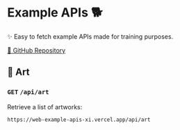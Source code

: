 # Example APIs 🐕

✨ Easy to fetch example APIs made for training purposes.

[🔗 GitHub Repository](https://github.com/MareikeFla/web-example-apis)

## 🎨 Art

### `GET` `/api/art`

Retrieve a list of artworks:

```
https://web-example-apis-xi.vercel.app/api/art
```
